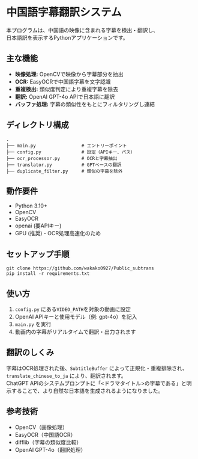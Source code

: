 <!DOCTYPE html>
<html lang="ja">

<body>

  <h1>中国語字幕翻訳システム</h1>
  <p>本プログラムは、中国語の映像に含まれる字幕を検出・翻訳し、<br>日本語訳を表示するPythonアプリケーションです。</p>

  <h2>主な機能</h2>
  <ul>
    <li><strong>映像処理:</strong> OpenCVで映像から字幕部分を抽出</li>
    <li><strong>OCR:</strong> EasyOCRで中国語字幕を文字認識</li>
    <li><strong>重複検出:</strong> 類似度判定により重複字幕を除去</li>
    <li><strong>翻訳:</strong> OpenAI GPT-4o APIで日本語に翻訳</li>
    <li><strong>バッファ処理:</strong> 字幕の類似性をもとにフィルタリングし連結</li>
  </ul>

  <h2>ディレクトリ構成</h2>
  <pre><code>.
├── main.py                 # エントリーポイント
├── config.py               # 設定（APIキー、パス）
├── ocr_processor.py        # OCRと字幕抽出
├── translator.py           # GPTベースの翻訳
├── duplicate_filter.py     # 類似の字幕を除外
</code></pre>

  <h2> 動作要件</h2>
  <ul>
    <li>Python 3.10+</li>
    <li>OpenCV</li>
    <li>EasyOCR</li>
    <li>openai (要APIキー)</li>
    <li>GPU (推奨) - OCR処理高速化のため</li>
  </ul>

  <h2>セットアップ手順</h2>
  <pre><code>git clone https://github.com/wakako0927/Public_subtrans
pip install -r requirements.txt
</code></pre>

  <h2>使い方</h2>
  <ol>
    <li><code>config.py</code> にある<code>VIDEO_PATH</code>を対象の動画に設定</li>
    <li>OpenAI APIキーと使用モデル（例: gpt-4o）を記入</li>
    <li><code>main.py</code> を実行</li>
    <li>動画内の字幕がリアルタイムで翻訳・出力されます</li>
  </ol>

  <h2>翻訳のしくみ</h2>
  <p>
    字幕はOCR処理された後、<code>SubtitleBuffer</code> によって正規化・重複排除され、<code>translate_chinese_to_ja</code> により、翻訳されます。<br>ChatGPT APIのシステムプロンプトに「<ドラマタイトル>の字幕である」と明示することで、より自然な日本語を生成されるようになりました。
  </p>

  <h2>参考技術</h2>
  <ul>
    <li>OpenCV（画像処理）</li>
    <li>EasyOCR（中国語OCR）</li>
    <li>difflib（字幕の類似度比較）</li>
    <li>OpenAI GPT-4o（翻訳処理）</li>
  </ul>
  
</body>
</html>
